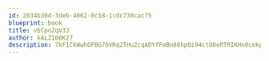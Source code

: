```yaml
---
id: 2034b30d-3deb-4062-8c18-1cdc738cac75
blueprint: book
title: vECpoZqV3J
author: kALZI08K27
description: 7kF1CkWwhOFBG7OVRq2THu2cqADYfFmBn86hpOi94ctO0eRTRIKHn0cekpcONofMKniWkgVAcJWpaeKLZ0LKSTK5WCLXUyTRyShI
---
```

